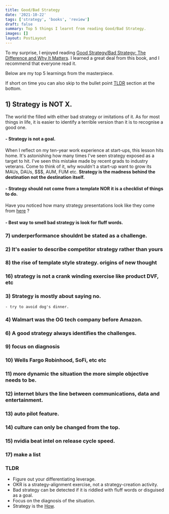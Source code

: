 ```yaml
---
title: Good/Bad Strategy
date: '2021-10-22'
tags: ['strategy', 'books', 'review']
draft: false
summary: Top 5 things I learnt from reading Good/Bad Strategy.
images: []
layout: PostLayout
---
```


To my surprise, I enjoyed reading [Good Strategy/Bad Strategy: The Difference and Why It Matters](https://www.amazon.com.au/Good-Strategy-Bad-Difference-Matters/dp/0307886239). I learned a great deal from this book, and I recommend that everyone read it.

Below are my top 5 learnings from the masterpiece.

If short on time you can also skip to the bullet point [TLDR](#TLDR) section at the bottom.

## 1) Strategy is NOT X.

The world the filled with either bad strategy or imitations of it. As for most things in life, it is easier to identify a terrible version than it is to recognise a good one.

#### - Strategy is not a goal.

When I reflect on my ten-year work experience at start-ups, this lesson hits home. It's astonishing how many times I've seen strategy exposed as a target to hit. I've seen this mistake made by recent grads to industry veterans. Come to think of it, why wouldn't a start-up want to grow its MAUs, DAUs, $$$, AUM, FUM etc. **Strategy is the madness behind the destination not the destination itself.**

#### - Strategy should not come from a template NOR it is a checklist of things to do.

Have you noticed how many strategy presentations look like they come from [here](https://www.canva.com/templates/?query=strategy&filters=eyJBPyI6IkIiLCJBIjoiTUBFak1kTTV4N01FazAxdyJ9) ?

#### - Best way to smell bad strategy is look for fluff words.

### 7) underperformance shouldnt be stated as a challenge.

### 2) It's easier to describe competitor strategy rather than yours

### 8) the rise of template style strategy. origins of new thought

### 16) strategy is not a crank winding exercise like product DVF, etc

### 3) Strategy is mostly about saying no.

    - try to avoid dog's dinner.

### 4) Walmart was the OG tech company before Amazon.

### 6) A good strategy always identifies the challenges.

### 9) focus on diagnosis

### 10) Wells Fargo Robinhood, SoFi, etc etc

### 11) more dynamic the situation the more simple objective needs to be.

### 12) internet blurs the line between communications, data and entertainment.

### 13) auto pilot feature.

### 14) culture can only be changed from the top.

### 15) nvidia beat intel on release cycle speed.

### 17) make a list

### TLDR

- Figure out your differentiating leverage.
- OKR is a strategy-alignment exercise, not a strategy-creation activity.
- Bad strategy can be detected if it is riddled with fluff words or disguised as a goal.
- Focus on the diagnosis of the situation.
- Strategy is the [How](https://twitter.com/shreyas/status/1460848932116844550?s=20).
